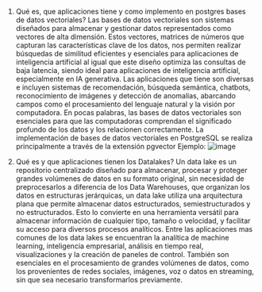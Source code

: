 1) Qué es, que aplicaciones tiene y como implemento en postgres bases de datos vectoriales?
Las bases de datos vectoriales son sistemas diseñados para almacenar y gestionar datos representados como vectores de alta dimensión. Estos vectores, matrices de números que capturan las características clave de los datos, nos permiten realizar búsquedas de similitud eficientes y esenciales para aplicaciones de inteligencia artificial al igual que este diseño optimiza las consultas de baja latencia, siendo ideal para aplicaciones de inteligencia artificial, especialmente en IA generativa.
Las aplicaciones que tiene  son diversas e incluyen sistemas de recomendación, búsqueda semántica, chatbots, reconocimiento de imágenes y detección de anomalías, abarcando campos como el procesamiento del lenguaje natural y la visión por computadora. En pocas palabras, las bases de datos vectoriales son esenciales para que las computadoras comprendan el significado profundo de los datos y los relacionen correctamente.
La implementación de bases de datos vectoriales en PostgreSQL se realiza principalmente a través de la extensión pgvector
Ejemplo:
![image](https://github.com/user-attachments/assets/3bbc23c1-a203-4a75-b391-e3fd6f63cab0)

3) Qué es y que aplicaciones tienen los Datalakes?
Un data lake es un repositorio centralizado diseñado para almacenar, procesar y proteger grandes volúmenes de datos en su formato original, sin necesidad de preprocesarlos a diferencia de los Data Warehouses, que organizan los datos en estructuras jerárquicas, un data lake utiliza una arquitectura plana que permite almacenar datos estructurados, semiestructurados y no estructurados. Esto lo convierte en una herramienta versátil para almacenar información de cualquier tipo, tamaño o velocidad, y facilitar su acceso para diversos procesos analíticos. 
Entre las aplicaciones mas comunes de los data lakes se encuentran la analítica de machine learning, inteligencia empresarial, análisis en tiempo real, visualizaciones y la creación de paneles de control. También son esenciales en el procesamiento de grandes volúmenes de datos, como los provenientes de redes sociales, imágenes, voz o datos en streaming, sin que sea necesario transformarlos previamente.
